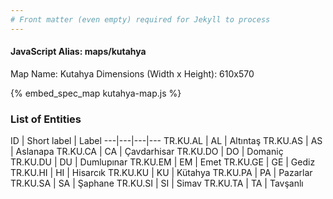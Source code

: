 ```yaml
---
# Front matter (even empty) required for Jekyll to process
---
```


#### JavaScript Alias: maps/kutahya

Map Name: Kutahya
Dimensions (Width x Height): 610x570



{% embed_spec_map kutahya-map.js %}

### List of Entities

ID | Short label | Label
---|---|---|---
TR.KU.AL | AL | Altıntaş
TR.KU.AS | AS | Aslanapa
TR.KU.CA | CA | Çavdarhisar
TR.KU.DO | DO | Domaniç
TR.KU.DU | DU | Dumlupınar
TR.KU.EM | EM | Emet
TR.KU.GE | GE | Gediz
TR.KU.HI | HI | Hisarcık
TR.KU.KU | KU | Kütahya
TR.KU.PA | PA | Pazarlar
TR.KU.SA | SA | Şaphane
TR.KU.SI | SI | Simav
TR.KU.TA | TA | Tavşanlı